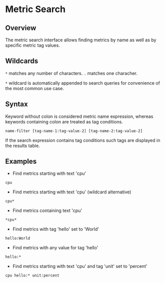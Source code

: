 # Metric Search

## Overview

The metric search interface allows finding metrics by name as well as by specific metric tag values.

## Wildcards

`*` matches any number of characters.
`.` matches one characher.

`*` wildcard is automatically appended to search queries for convenience of the most common use case.

## Syntax

Keyword without colon is considered metric name expression, whereas keywords containing colon are treated as tag conditions.

```ls
name-filter [tag-name-1:tag-value-2] [tag-name-2:tag-value-2]
```

If the search expression contains tag conditions such tags are displayed in the results table.

## Examples

* Find metrics starting with text 'cpu'

```ls
cpu
```

* Find metrics starting with text 'cpu' (wildcard alternative)

```ls
cpu*
```

* Find metrics containing text 'cpu'

```ls
*cpu*
```

* Find metrics with tag 'hello' set to 'World'


```ls
hello:World
```

* Find metrics with any value for tag 'hello'


```ls
hello:*
```

* Find metrics starting with text 'cpu' and tag 'unit' set to 'percent'


```ls
cpu hello:* unit:percent
```
